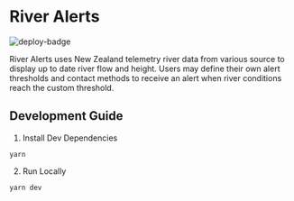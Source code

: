 # River Alerts

![deploy-badge](https://github.com/fergusfrl/RiverAlerts/actions/workflows/deploy-to-prod.yaml/badge.svg)

River Alerts uses New Zealand telemetry river data from various source to display up to date river flow and height.
Users may define their own alert thresholds and contact methods to receive an alert when river conditions reach the custom threshold.

## Development Guide

1. Install Dev Dependencies
```
yarn
```

2. Run Locally
```
yarn dev
```
